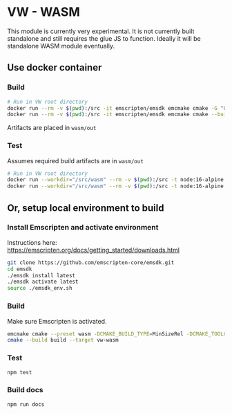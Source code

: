 # VW - WASM

This module is currently very experimental. It is not currently built standalone and still requires the glue JS to function. Ideally it will be standalone WASM module eventually.

## Use docker container
### Build
```sh
# Run in VW root directory
docker run --rm -v $(pwd):/src -it emscripten/emsdk emcmake cmake -G "Unix Makefiles" --preset wasm -DCMAKE_BUILD_TYPE=MinSizeRel -DCMAKE_TOOLCHAIN_FILE=/src/ext_libs/vcpkg/scripts/buildsystems/vcpkg.cmake
docker run --rm -v $(pwd):/src -it emscripten/emsdk emcmake cmake --build /src/build --target vw-wasm -j $(nproc)
```

Artifacts are placed in `wasm/out`

### Test
Assumes required build artifacts are in `wasm/out`

```sh
# Run in VW root directory
docker run --workdir="/src/wasm" --rm -v $(pwd):/src -t node:16-alpine npm install
docker run --workdir="/src/wasm" --rm -v $(pwd):/src -t node:16-alpine npm test
```

## Or, setup local environment to build

### Install Emscripten and activate environment
Instructions here: https://emscripten.org/docs/getting_started/downloads.html
```sh
git clone https://github.com/emscripten-core/emsdk.git
cd emsdk
./emsdk install latest
./emsdk activate latest
source ./emsdk_env.sh
```

### Build
Make sure Emscripten is activated.
```sh
emcmake cmake --preset wasm -DCMAKE_BUILD_TYPE=MinSizeRel -DCMAKE_TOOLCHAIN_FILE=$(pwd)/ext_libs/vcpkg/scripts/buildsystems/vcpkg.cmake
cmake --build build --target vw-wasm
```

### Test
```sh
npm test
```

### Build docs
``` sh
npm run docs
```